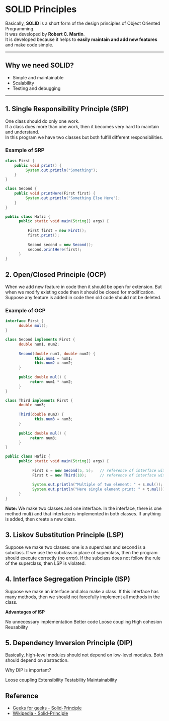 # SOLID Principles

Basically, **SOLID** is a short form of the design principles of Object Oriented Programming.  
It was developed by **Robert C. Martin**.  
It is developed because it helps to **easily maintain and add new features** and make code simple.  

---

## Why we need SOLID?
- Simple and maintainable  
- Scalability  
- Testing and debugging  

---

## 1. Single Responsibility Principle (SRP)

One class should do only one work.  
If a class does more than one work, then it becomes very hard to maintain and understand.  
In this program we have two classes but both fulfill different responsibilities.  

### Example of SRP
```java
class First {
    public void print() {
         System.out.println("Something");
    }
}

class Second {
    public void printHere(First first) {
         System.out.println("Something Else Here");
    }
}

public class Hafiz {
      public static void main(String[] args) {
      
          First first = new First();
          first.print();
          
          Second second = new Second();
          second.printHere(first);
      }
}
```

## 2. Open/Closed Principle (OCP)

When we add new feature in code then it should be open for extension.
But when we modify existing code then it should be closed for modification.
Suppose any feature is added in code then old code should not be deleted.

### Example of OCP
```java 
interface First {
      double mul();
}

class Second implements First {
      double num1, num2;
      
      Second(double num1, double num2) {
             this.num1 = num1;
             this.num2 = num2;
      }
      
      public double mul() {
           return num1 * num2;
      }
}

class Third implements First {
      double num3;
      
      Third(double num3) {
             this.num3 = num3;
      }
      
      public double mul() {
           return num3;
      }
}

public class Hafiz {
      public static void main(String[] args) {
      
            First s = new Second(5, 5);   // reference of interface with object of Second
            First t = new Third(10);      // reference of interface with object of Third  
            
            System.out.println("Multiple of two element: " + s.mul());
            System.out.println("Here single element print: " + t.mul());
      }
}
```

**Note:** We make two classes and one interface. In the interface, there is one method mul() and that interface is implemented in both classes.
If anything is added, then create a new class.

## 3. Liskov Substitution Principle (LSP)

Suppose we make two classes: one is a superclass and second is a subclass.
If we use the subclass in place of superclass, then the program should execute correctly (no error).
If the subclass does not follow the rule of the superclass, then LSP is violated.

## 4. Interface Segregation Principle (ISP)

Suppose we make an interface and also make a class.
If this interface has many methods, then we should not forcefully implement all methods in the class.

**Advantages of ISP**

No unnecessary implementation
Better code
Loose coupling
High cohesion
Reusability

## 5. Dependency Inversion Principle (DIP)

Basically, high-level modules should not depend on low-level modules.
Both should depend on abstraction.

Why DIP is important?

Loose coupling
Extensibility
Testability
Maintainability

## Reference 
* [Geeks for geeks - Solid-Principle](https://www.geeksforgeeks.org/system-design/solid-principle-in-programming-understand-with-real-life-examples/)
* [Wikipedia - Solid-Principle](https://en.wikipedia.org/wiki/SOLID)


